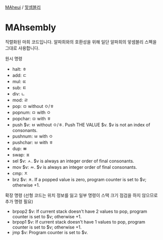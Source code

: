 [MAheui](../README.md) / [맣셈블리](./README.md/)

# MAhsembly

직렬화된 마희 코드입니다. 알파희와의 호환성을 위해 일단 알파희의 앟셈블리 스펙을 그대로 사용합니다.

원시 명령

 * halt: ㅎ
 * add: ㄷ
 * mul: ㄸ
 * sub: ㅌ
 * div: ㄴ
 * mod: ㄹ
 * pop: ㅁ without ㅇ/ㅎ
 * popnum: ㅁ with ㅇ
 * popchar: ㅁ with ㅎ
 * push $v: ㅂ without ㅇ/ㅎ. Push THE VALUE $v. $v is not an index of consonants.
 * pushnum: ㅂ with ㅇ
 * pushchar: ㅂ with ㅎ
 * dup: ㅃ
 * swap: ㅍ
 * sel $v: ㅅ. $v is always an integer order of final consonants.
 * mov $v: ㅆ. $v is always an integer order of final consonants.
 * cmp: ㅈ
 * brz $v: ㅊ. If a popped value is zero, program counter is set to $v; otherwise +1.

확장 명령 (선형 코드는 위치 정보를 잃고 일부 명령이 스택 크기 점검을 하지 않으므로 추가 명령 필요)

 * brpop2 $v: If current stack doesn't have 2 values to pop, program counter is set to $v; otherwise +1.
 * brpop1 $v: If current stack doesn't have 1 values to pop, program counter is set to $v; otherwise +1.
 * jmp $v: Program counter is set to $v.
